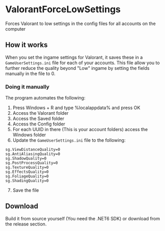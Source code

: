 # ValorantForceLowSettings
Forces Valorant to low settings in the config files for all accounts on the computer

## How it works
When you set the ingame settings for Valorant, it saves these in a `GameUserSettings.ini` file for each of your accounts. This file allow you to further reduce the quality beyond "Low" ingame by setting the fields manually in the file to 0.

### Doing it manually
The program automates the following:

1. Press Windows + R and type %localappdata% and press OK
2. Access the Valorant folder
3. Access the Saved folder
4. Access the Config folder
5. For each UUID in there (This is your account folders) access the Windows folder
6. Update the `GameUserSettings.ini` file to the following:
```
sg.ViewDistanceQuality=0
sg.AntiAliasingQuality=0
sg.ShadowQuality=0
sg.PostProcessQuality=0
sg.TextureQuality=0
sg.EffectsQuality=0
sg.FoliageQuality=0
sg.ShadingQuality=0
```
7. Save the file

## Download
Build it from source yourself (You need the .NET6 SDK) or download from the release section.